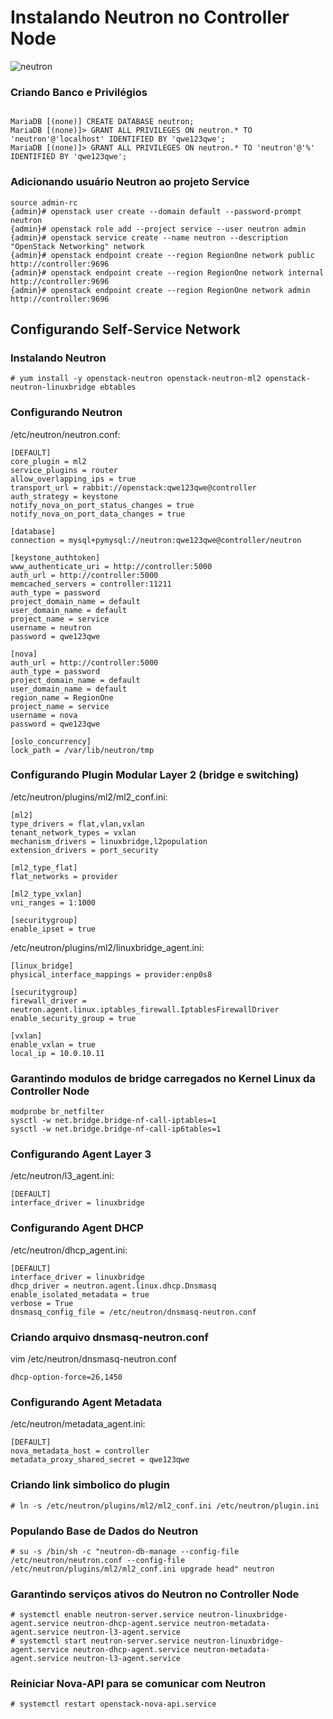# Instalando Neutron no Controller Node

![neutron](https://aptira.com/wp-content/uploads/2017/04/openstack_neutron.png)

### Criando Banco e Privilégios

```SH

MariaDB [(none)] CREATE DATABASE neutron;
MariaDB [(none)]> GRANT ALL PRIVILEGES ON neutron.* TO 'neutron'@'localhost' IDENTIFIED BY 'qwe123qwe';
MariaDB [(none)]> GRANT ALL PRIVILEGES ON neutron.* TO 'neutron'@'%' IDENTIFIED BY 'qwe123qwe';
```

### Adicionando usuário Neutron ao projeto Service
```SH
source admin-rc
{admin}# openstack user create --domain default --password-prompt neutron
{admin}# openstack role add --project service --user neutron admin
{admin}# openstack service create --name neutron --description "OpenStack Networking" network
{admin}# openstack endpoint create --region RegionOne network public http://controller:9696
{admin}# openstack endpoint create --region RegionOne network internal http://controller:9696
{admin}# openstack endpoint create --region RegionOne network admin http://controller:9696
```

## Configurando Self-Service Network
### Instalando Neutron
```SH
# yum install -y openstack-neutron openstack-neutron-ml2 openstack-neutron-linuxbridge ebtables
```

### Configurando Neutron
 /etc/neutron/neutron.conf:
 ```
[DEFAULT]
core_plugin = ml2
service_plugins = router
allow_overlapping_ips = true
transport_url = rabbit://openstack:qwe123qwe@controller
auth_strategy = keystone
notify_nova_on_port_status_changes = true
notify_nova_on_port_data_changes = true

[database]
connection = mysql+pymysql://neutron:qwe123qwe@controller/neutron

[keystone_authtoken]
www_authenticate_uri = http://controller:5000
auth_url = http://controller:5000
memcached_servers = controller:11211
auth_type = password
project_domain_name = default
user_domain_name = default
project_name = service
username = neutron
password = qwe123qwe

[nova]
auth_url = http://controller:5000
auth_type = password
project_domain_name = default
user_domain_name = default
region_name = RegionOne
project_name = service
username = nova
password = qwe123qwe

[oslo_concurrency]
lock_path = /var/lib/neutron/tmp

 ```

### Configurando Plugin Modular Layer 2 (bridge e switching)
/etc/neutron/plugins/ml2/ml2_conf.ini:
```
[ml2]
type_drivers = flat,vlan,vxlan
tenant_network_types = vxlan
mechanism_drivers = linuxbridge,l2population
extension_drivers = port_security

[ml2_type_flat]
flat_networks = provider

[ml2_type_vxlan]
vni_ranges = 1:1000

[securitygroup]
enable_ipset = true
```

/etc/neutron/plugins/ml2/linuxbridge_agent.ini:
```
[linux_bridge]
physical_interface_mappings = provider:enp0s8

[securitygroup]
firewall_driver = neutron.agent.linux.iptables_firewall.IptablesFirewallDriver
enable_security_group = true

[vxlan]
enable_vxlan = true
local_ip = 10.0.10.11

```

### Garantindo modulos de bridge carregados no Kernel Linux da Controller Node
```SH
modprobe br_netfilter
sysctl -w net.bridge.bridge-nf-call-iptables=1
sysctl -w net.bridge.bridge-nf-call-ip6tables=1
```

### Configurando Agent Layer 3
/etc/neutron/l3_agent.ini:
```
[DEFAULT]
interface_driver = linuxbridge
```
### Configurando Agent DHCP
/etc/neutron/dhcp_agent.ini:
```
[DEFAULT]
interface_driver = linuxbridge
dhcp_driver = neutron.agent.linux.dhcp.Dnsmasq
enable_isolated_metadata = true
verbose = True
dnsmasq_config_file = /etc/neutron/dnsmasq-neutron.conf
```

### Criando arquivo dnsmasq-neutron.conf
vim /etc/neutron/dnsmasq-neutron.conf
```SH
dhcp-option-force=26,1450
```

### Configurando Agent Metadata
/etc/neutron/metadata_agent.ini:
```SH
[DEFAULT]
nova_metadata_host = controller
metadata_proxy_shared_secret = qwe123qwe
```
### Criando link simbolico do plugin
```
# ln -s /etc/neutron/plugins/ml2/ml2_conf.ini /etc/neutron/plugin.ini
```

### Populando Base de Dados do Neutron
```
# su -s /bin/sh -c "neutron-db-manage --config-file /etc/neutron/neutron.conf --config-file /etc/neutron/plugins/ml2/ml2_conf.ini upgrade head" neutron
```

### Garantindo serviços ativos do Neutron no Controller Node
```SH
# systemctl enable neutron-server.service neutron-linuxbridge-agent.service neutron-dhcp-agent.service neutron-metadata-agent.service neutron-l3-agent.service
# systemctl start neutron-server.service neutron-linuxbridge-agent.service neutron-dhcp-agent.service neutron-metadata-agent.service neutron-l3-agent.service
```

### Reiniciar Nova-API para se comunicar com Neutron
```SH
# systemctl restart openstack-nova-api.service
